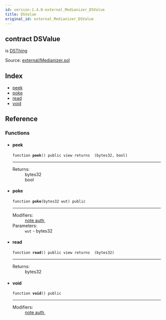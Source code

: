 ```yaml
---
id: version-1.4.0-external_Medianizer_DSValue
title: DSValue
original_id: external_Medianizer_DSValue
---
```


<div class="contract-doc"><div class="contract"><h2 class="contract-header"><span class="contract-kind">contract</span> DSValue</h2><p class="base-contracts"><span>is</span> <a href="external_Medianizer_DSThing.html">DSThing</a></p><div class="source">Source: <a href="git+https://github.com/PolymathNetwork/polymath-core/blob/v1.4.0/contracts/external/Medianizer.sol" target="_blank">external/Medianizer.sol</a></div></div><div class="index"><h2>Index</h2><ul><li><a href="external_Medianizer_DSValue.html#peek">peek</a></li><li><a href="external_Medianizer_DSValue.html#poke">poke</a></li><li><a href="external_Medianizer_DSValue.html#read">read</a></li><li><a href="external_Medianizer_DSValue.html#void">void</a></li></ul></div><div class="reference"><h2>Reference</h2><div class="functions"><h3>Functions</h3><ul><li><div class="item function"><span id="peek" class="anchor-marker"></span><h4 class="name">peek</h4><div class="body"><code class="signature">function <strong>peek</strong><span>() </span><span>public </span><span>view </span><span>returns  (bytes32, bool) </span></code><hr/><dl><dt><span class="label-return">Returns:</span></dt><dd>bytes32</dd><dd>bool</dd></dl></div></div></li><li><div class="item function"><span id="poke" class="anchor-marker"></span><h4 class="name">poke</h4><div class="body"><code class="signature">function <strong>poke</strong><span>(bytes32 wut) </span><span>public </span></code><hr/><dl><dt><span class="label-modifiers">Modifiers:</span></dt><dd><a href="external_Medianizer_DSNote.html#note">note </a><a href="external_Medianizer_DSAuth.html#auth">auth </a></dd><dt><span class="label-parameters">Parameters:</span></dt><dd><div><code>wut</code> - bytes32</div></dd></dl></div></div></li><li><div class="item function"><span id="read" class="anchor-marker"></span><h4 class="name">read</h4><div class="body"><code class="signature">function <strong>read</strong><span>() </span><span>public </span><span>view </span><span>returns  (bytes32) </span></code><hr/><dl><dt><span class="label-return">Returns:</span></dt><dd>bytes32</dd></dl></div></div></li><li><div class="item function"><span id="void" class="anchor-marker"></span><h4 class="name">void</h4><div class="body"><code class="signature">function <strong>void</strong><span>() </span><span>public </span></code><hr/><dl><dt><span class="label-modifiers">Modifiers:</span></dt><dd><a href="external_Medianizer_DSNote.html#note">note </a><a href="external_Medianizer_DSAuth.html#auth">auth </a></dd></dl></div></div></li></ul></div></div></div>
